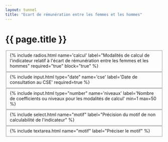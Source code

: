 ```yaml
---
layout: tunnel
title: "Ecart de rémunération entre les femmes et les hommes"
---
```

<h1>{{ page.title }}</h1>

<fieldset>
  <div class=row>
    <div>{% include radios.html name='calcul' label="Modalités de calcul de l'indicateur relatif à l'écart de rémunération entre les femmes et les hommes" required="true" block="true" %}</div>
  </div>
</fieldset>

<fieldset>
  <div class=row>
    {% include input.html type="date" name='cse' label='Date de consultation au CSE' required=true %}
  </div>
</fieldset>

<fieldset>
  <div class=row>{% include input.html type="number" name='niveaux' label='Nombre de coefficients ou niveaux pour les modalités de calcul' min=1 max=50 %}</div>
</fieldset>

<fieldset>
  <div class=row>{% include select.html name="motif" label="Précision du motif de non calculabilité de l'indicateur" %}</div>
</fieldset>

<fieldset>
  <div class=row>{% include textarea.html name="motif" label="Préciser le motif" %}</div>
</fieldset>

<script>
  document.onready = () => {
    const motifOptions = [
      { value: '' },
      { value: '40', label: "Effectif des groupes valides inférieur à 40% de l'effectif total" },
      { value: 'autre', label: "Autre motif" }
    ]
    buildSelectOptions(document.querySelector('#field--motif'), motifOptions)
    const calculOptions = [
      {value: 1, label: "One"},
      {value: 2, label: "Two"},
    ]
    buildRadioOptions(document.querySelector('#field--calcul'), calculOptions)
  }
</script>
